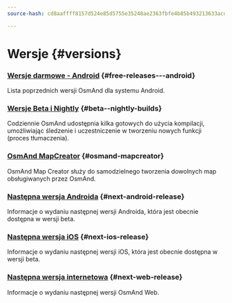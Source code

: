 ```yaml
---
source-hash: cd8aaffff8157d524e85d5755e35248ae2363fbfe4b85b493213633acdd0e60c

---
```

# Wersje {#versions}

### [Wersje darmowe - Android](/docs/versions/free-versions) {#free-releases---android}

Lista poprzednich wersji OsmAnd dla systemu Android.

### [Wersje Beta i Nightly](/docs/versions/nightly_versions) {#beta--nightly-builds}

Codziennie OsmAnd udostępnia kilka gotowych do użycia kompilacji, umożliwiając śledzenie i uczestniczenie w tworzeniu nowych funkcji (proces tłumaczenia).

### [OsmAnd MapCreator](/docs/versions/map-creator) {#osmand-mapcreator}

OsmAnd Map Creator służy do samodzielnego tworzenia dowolnych map obsługiwanych przez OsmAnd.

### [Następna wersja Androida](/docs/versions/future-android) {#next-android-release}

Informacje o wydaniu następnej wersji Androida, która jest obecnie dostępna w wersji beta.

### [Następna wersja iOS](/docs/versions/future-ios) {#next-ios-release}

Informacje o wydaniu następnej wersji iOS, która jest obecnie dostępna w wersji beta.

### [Następna wersja internetowa](/docs/versions/future-web) {#next-web-release}

Informacje o wydaniu następnej wersji OsmAnd Web.
